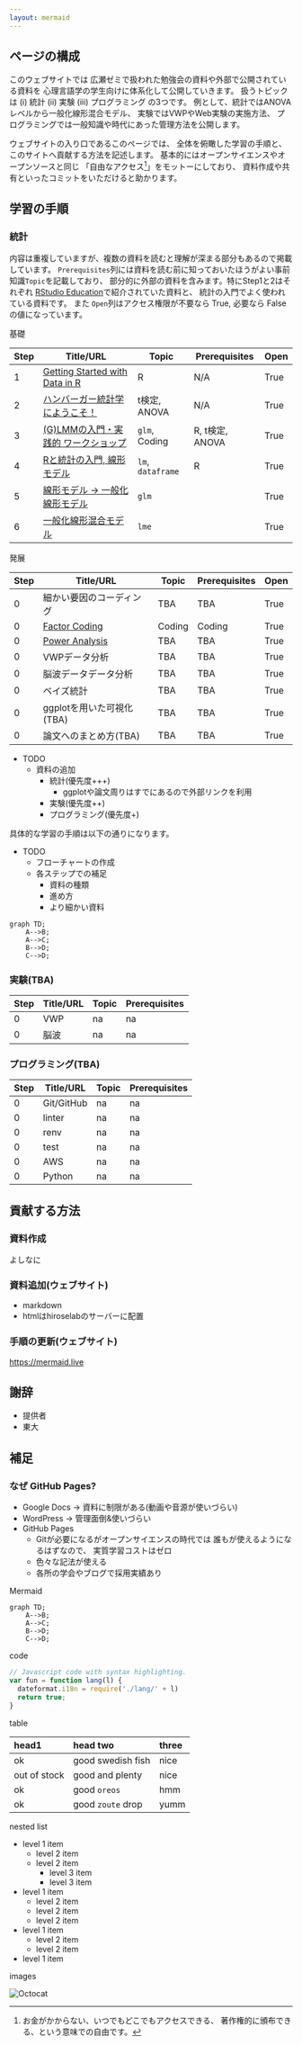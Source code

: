 ```yaml
---
layout: mermaid
---
```


## ページの構成

このウェブサイトでは
広瀬ゼミで扱われた勉強会の資料や外部で公開されている資料を
心理言語学の学生向けに体系化して公開していきます。
扱うトピックは (i) 統計 (ii) 実験 (iii) プログラミング の3つです。
例として、統計ではANOVAレベルから一般化線形混合モデル、
実験ではVWPやWeb実験の実施方法、
プログラミングでは一般知識や時代にあった管理方法を公開します。

ウェブサイトの入り口であるこのページでは、
全体を俯瞰した学習の手順と、
このサイトへ貢献する方法を記述します。
基本的にはオープンサイエンスやオープンソースと同じ
「自由なアクセス[^free]」をモットーにしており、
資料作成や共有といったコミットをいただけると助かります。

[^free]: お金がかからない、いつでもどこでもアクセスできる、
    著作権的に頒布できる、という意味での自由です。

## 学習の手順

### 統計

内容は重複していますが、複数の資料を読むと理解が深まる部分もあるので掲載しています。
`Prerequisites`列には資料を読む前に知っておいたほうがよい事前知識`Topic`を記載しており、
部分的に外部の資料を含みます。特にStep1と2はそれぞれ
[RStudio Education][rstudio-intro]で紹介されていた資料と、
統計の入門でよく使われている資料です。
また `Open`列はアクセス権限が不要なら True, 必要なら False の値になっています。

基礎

| Step | Title/URL                                        | Topic             | Prerequisites   | Open | 
|------|--------------------------------------------------|-----------------  |-----------------|------|
|    1 | [Getting Started with Data in R][r-rstudio]      | R                 | N/A             | True |
|    2 | [ハンバーガー統計学にようこそ！][hamburger]      | t検定, ANOVA      | N/A             | True |
|    3 | [(G)LMMの入門・実践的 ワークショップ][glmm-ws-m] | `glm`, Coding     | R, t検定, ANOVA | True |
|    4 | [Rと統計の入門, 線形モデル][intro-k]             | `lm`, `dataframe` | R               | True |
|    5 | [線形モデル -> 一般化線形モデル][lm2glm-k]       | `glm`             |                 | True |
|    6 | [一般化線形混合モデル][glm2lme-k]                | `lme`             |                 | True |

発展

| Step | Title/URL                          | Topic           | Prerequisites   | Open | 
|------|------------------------------------|-----------------|-----------------|------|
|    0 | 細かい要因のコーディング           | TBA             | TBA             | True |
|    0 | [Factor Coding][factor-coding]     | Coding          | Coding          | True |
|    0 | [Power Analysis][power-analysis]   | TBA             | TBA             | True |
|    0 | VWPデータ分析                      | TBA             | TBA             | True |
|    0 | 脳波データデータ分析               | TBA             | TBA             | True |
|    0 | ベイズ統計                         | TBA             | TBA             | True |
|    0 | ggplotを用いた可視化(TBA)          | TBA             | TBA             | True |
|    0 | 論文へのまとめ方(TBA)              | TBA             | TBA             | True |

[factor-coding]: https://github.com/CLRafaelR/factor_coding
[glmm-ws-m]: https://phiz.c.u-tokyo.ac.jp/~hiroselab/stats/0907.html
[power-analysis]: https://phiz.c.u-tokyo.ac.jp/~hiroselab/stats/220128_powerAnalysis_isono.html
[intro-k]: https://kishiyamat.github.io/tutorial-lme-vwp/1.html
[lm2glm-k]: https://kishiyamat.github.io/tutorial-lme-vwp/2.html
[glm2lme-k]: https://kishiyamat.github.io/tutorial-lme-vwp/3.html
[hamburger]: http://kogolab.chillout.jp/elearn/hamburger/
[rstudio-intro]: https://education.rstudio.com/
[r-rstudio]: https://moderndive.netlify.app/1-getting-started.html

* TODO
    * 資料の追加
        * 統計(優先度+++)
            * ggplotや論文周りはすでにあるので外部リンクを利用
        * 実験(優先度++)
        * プログラミング(優先度+)

具体的な学習の手順は以下の通りになります。

* TODO
    * フローチャートの作成
    * 各ステップでの補足
        * 資料の種類
        * 進め方
        * より細かい資料

```mermaid
graph TD;
    A-->B;
    A-->C;
    B-->D;
    C-->D;
```

<!--[統計](./stats).-->

### 実験(TBA)

| Step | Title/URL | Topic           | Prerequisites   | 
|------|-----------|-----------------|-----------------|
|    0 | VWP       | na              | na              |
|    0 | 脳波      | na              | na              |

<!--[実験](./experiments)-->

### プログラミング(TBA)

| Step | Title/URL  | Topic           | Prerequisites   | 
|------|------------|-----------------|-----------------|
|    0 | Git/GitHub | na              | na              |
|    0 | linter     | na              | na              |
|    0 | renv       | na              | na              |
|    0 | test       | na              | na              |
|    0 | AWS        | na              | na              |
|    0 | Python     | na              | na              |

<!--[プログラミング](./programming)-->

## 貢献する方法

### 資料作成

よしなに

### 資料追加(ウェブサイト)

- markdown
- htmlはhiroselabのサーバーに配置

### 手順の更新(ウェブサイト)

https://mermaid.live

## 謝辞

- 提供者
- 東大

## 補足

### なぜ GitHub Pages?

- Google Docs -> 資料に制限がある(動画や音源が使いづらい)
- WordPress -> 管理面倒&使いづらい
- GitHub Pages
    - Gitが必要になるがオープンサイエンスの時代では
      誰もが使えるようになるはずなので、
      実質学習コストはゼロ
    - 色々な記法が使える
    - 各所の学会やブログで採用実績あり

Mermaid

```mermaid
graph TD;
    A-->B;
    A-->C;
    B-->D;
    C-->D;
```

code

```js
// Javascript code with syntax highlighting.
var fun = function lang(l) {
  dateformat.i18n = require('./lang/' + l)
  return true;
}
```

table

| head1        | head two          | three |
|:-------------|:------------------|:------|
| ok           | good swedish fish | nice  |
| out of stock | good and plenty   | nice  |
| ok           | good `oreos`      | hmm   |
| ok           | good `zoute` drop | yumm  |

nested list

- level 1 item
  - level 2 item
  - level 2 item
    - level 3 item
    - level 3 item
- level 1 item
  - level 2 item
  - level 2 item
  - level 2 item
- level 1 item
  - level 2 item
  - level 2 item
- level 1 item

images

![Octocat](https://github.githubassets.com/images/icons/emoji/octocat.png)

